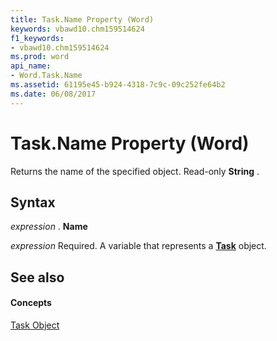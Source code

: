 ```yaml
---
title: Task.Name Property (Word)
keywords: vbawd10.chm159514624
f1_keywords:
- vbawd10.chm159514624
ms.prod: word
api_name:
- Word.Task.Name
ms.assetid: 61195e45-b924-4318-7c9c-09c252fe64b2
ms.date: 06/08/2017
---
```



# Task.Name Property (Word)

Returns the name of the specified object. Read-only **String** .


## Syntax

 _expression_ . **Name**

 _expression_ Required. A variable that represents a **[Task](task-object-word.md)** object.


## See also


#### Concepts


[Task Object](task-object-word.md)

